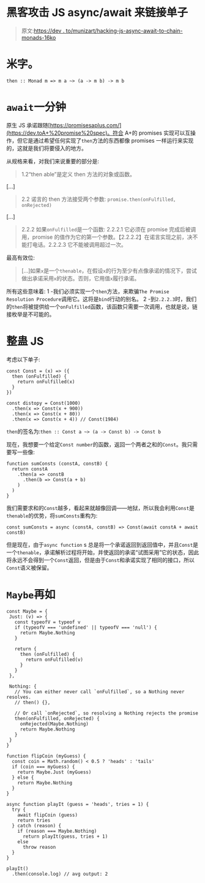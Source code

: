 # 黑客攻击 JS async/await 来链接单子

> 原文:[https://dev . to/munizart/hacking-js-async-await-to-chain-monads-16ko](https://dev.to/munizart/hacking-js-async-await-to-chain-monads-16ko)

# [](#the-m-word)米字。

```
then :: Monad m => m a ~> (a -> m b) -> m b 
```

# [](#-raw-await-endraw-a-minute)`await`一分钟

原生 JS 承诺跟随[https://promisesaplus.com/](https://dev.toA+%20promise%20spec)。符合 A+的 promises 实现可以互操作，但它是通过希望任何实现了`then`方法的东西都像 promises 一样运行来实现的，这就是我们将要侵入的地方。

从规格来看，对我们来说重要的部分是:

> 1.2“then able”是定义 then 方法的对象或函数。

[...]

> 2.2 诺言的 then 方法接受两个参数:
> `promise.then(onFulfilled, onRejected)`

[...]

> 2.2.2 如果`onFulfilled`是一个函数:
> 2.2.2.1 它必须在 promise 完成后被调用，promise 的值作为它的第一个参数。【2.2.2.2】在诺言实现之前，决不能打电话。2.2.2.3 它不能被调用超过一次。

最高有效位:

> [...]如果`x`是一个`thenable`，在假设`x`的行为至少有点像承诺的情况下，尝试做出承诺采用`x`的状态。否则，它用值`x`履行承诺。

所有这些意味着:
1 -我们必须实现一个`then`方法，来欺骗`The Promise Resolution Procedure`调用它。这将是`bind`行动的别名。
2 -到`2.2.2.3`时，我们的`then`将被提供给一个`onFulfilled`函数，该函数只需要一次调用，也就是说，链接枚举是不可能的。

# [](#tricking-js)整蛊 JS

考虑以下单子:

```
const Const = (x) => ({
  then (onFulfilled) {
    return onFulfilled(x)
  }
})

const distopy = Const(1000)
  .then(x => Const(x + 900))
  .then(x => Const(x + 80))
  .then(x => Const(x + 4)) // Const(1984) 
```

`then`的签名为:`then :: Const a ~> (a -> Const b) -> Const b`

现在，我想要一个给定`Const number`的函数，返回一个两者之和的`Const`。我只需要写一些像:

```
function sumConsts (constA, constB) {
  return constA
    .then(a => constB
      .then(b => Const(a + b)
    )
  )
} 
```

我们需要求和的`Const`越多，看起来就越像回调——地狱，所以我会利用`Const`是`thenable`的优势，将`sumConsts`重构为:

```
const sumConsts = async (constA, constB) => Const(await constA + await constB) 
```

但是现在，由于`async function` s 总是将一个承诺返回到返回值中，并且`Const`是一个`thenable`，承诺解析过程将开始，并使返回的承诺“试图采用”它的状态，因此将永远不会得到一个`Const`返回，但是由于`Const`和承诺实现了相同的接口，所以`Const`语义被保留。

# [](#-raw-maybe-endraw-another-example)`Maybe`再如

```
const Maybe = {
 Just: (v) => {
   const typeofV = typeof v
   if (typeofV === 'undefined' || typeofV === 'null') {
     return Maybe.Nothing
   }

   return {
     then (onFulfilled) {
       return onFulfilled(v)
     }
   }
 },

 Nothing: {
   // You can either never call `onFulfilled`, so a Nothing never resolves.
   // then() {},

   // Or call `onRejected`, so resolving a Nothing rejects the promise
   then(onFulfilled, onRejected) {
     onRejected(Maybe.Nothing)
     return Maybe.Nothing
   }
 }
}

function flipCoin (myGuess) {
  const coin = Math.random() < 0.5 ? 'heads' : 'tails'
  if (coin === myGuess) {
    return Maybe.Just (myGuess)
  } else {
    return Maybe.Nothing
  }
}

async function playIt (guess = 'heads', tries = 1) {
  try {
    await flipCoin (guess)
    return tries
  } catch (reason) {
    if (reason === Maybe.Nothing)
      return playIt(guess, tries + 1)
    else
      throw reason
  }
}

playIt()
  .then(console.log) // avg output: 2 
```